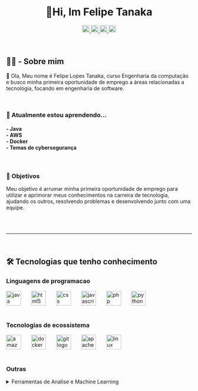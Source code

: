<h1 align="center">👋Hi, Im Felipe Tanaka</h1>

<div align="center">
  <a href="https://www.linkedin.com/in/felipetanaka7264/" target="_blank">
    <img src="https://img.shields.io/static/v1?message=LinkedIn&logo=linkedin&label=&color=0077B5&logoColor=white&labelColor=&style=flat" height="20" alt="linkedin logo"  />
  </a>
  <a href="https://www.instagram.com/felipe.tanaka8/" target="_blank">
    <img src="https://img.shields.io/static/v1?message=Instagram&logo=instagram&label=&color=E4405F&logoColor=white&labelColor=&style=flat" height="20" alt="instagram logo"  />
  </a>
  <a href="mailto:felipelopestanaka8@outlook.com" target="_blank">
    <img src="https://img.shields.io/static/v1?message=Outlook&logo=microsoft-outlook&label=&color=0078D4&logoColor=white&labelColor=&style=flat" height="20" alt="microsoft-outlook logo"  />
  </a>
  <a href="https://stackoverflow.com/users/31430258/tanaka734" target="_blank">
    <img src="https://img.shields.io/static/v1?message=Stackoverflow&logo=stackoverflow&label=&color=FE7A16&logoColor=white&labelColor=&style=flat" height="20" alt="stackoverflow logo"  />
  </a>
</div>



<br>
<br>


<h2 align="left">👨‍💻 -  Sobre mim</h2>

<p align="left">🌱 Ola, Meu nome é Felipe Lopes Tanaka, curso Engenharia da computação e busco minha primeira oportunidade de emprego a áreas relacionadas a tecnologia, focando em engenharia de software.</p>

<br>



<h3 align="left">📖 Atualmente estou aprendendo...</h3>

<h4 align="left">- Java<br>- AWS<br>- Docker<br>- Temas de cybersegurança</h4>

<br>


<h3 align="left">🔭 Objetivos</h3>

<p align="left">Meu objetivo é arrumar minha primeira oportunidade de emprego  para utilizar e aprimorar meus conhecimentos na carreira de tecnologia, ajudando os outros, resolvendo problemas e desenvolvendo junto com uma equipe.</p>

<br>
<br>

---

<br>


<h2 align="left">🛠 Tecnologias que tenho conhecimento</h2>

<h3 align="left">Linguagens de programacao</h3>

<div align="left">
  <img src="https://cdn.jsdelivr.net/gh/devicons/devicon/icons/java/java-original.svg" height="40" alt="java logo"  />
  <img width="20" />
  <img src="https://cdn.jsdelivr.net/gh/devicons/devicon/icons/html5/html5-original.svg" height="40" alt="html5 logo"  />
  <img width="20" />
  <img src="https://cdn.jsdelivr.net/gh/devicons/devicon/icons/css3/css3-original.svg" height="40" alt="css logo"  />
  <img width="20" />
  <img src="https://cdn.jsdelivr.net/gh/devicons/devicon/icons/javascript/javascript-plain.svg" height="40" alt="javascript logo"  />
  <img width="20" />
  <img src="https://cdn.jsdelivr.net/gh/devicons/devicon/icons/php/php-original.svg" height="40" alt="php logo"  />
  <img width="20" />
  <img src="https://cdn.jsdelivr.net/gh/devicons/devicon/icons/python/python-original.svg" height="40" alt="python logo"  />
</div>

<br>

<h3 align="left">Tecnologias de ecossistema</h3>

<div align="left">
  <img src="https://cdn.jsdelivr.net/gh/devicons/devicon/icons/amazonwebservices/amazonwebservices-plain-wordmark.svg" height="40" alt="amazonwebservices logo"  />
  <img width="20" />
  <img src="https://cdn.jsdelivr.net/gh/devicons/devicon/icons/docker/docker-plain-wordmark.svg" height="40" alt="docker logo"  />
  <img width="20" />
  <img src="https://cdn.jsdelivr.net/gh/devicons/devicon/icons/git/git-plain-wordmark.svg" height="40" alt="git logo"  />
  <img width="20" />
  <img src="https://cdn.jsdelivr.net/gh/devicons/devicon/icons/apache/apache-original.svg" height="40" alt="apache logo"  />
  <img width="20" />
  <img src="https://cdn.jsdelivr.net/gh/devicons/devicon/icons/linux/linux-original.svg" height="40" alt="linux logo"  />
</div>

<br>


<h3 align="left">Outras</h3>

<details>
  
<summary>Ferramentas de Analise e Machine Learning </summary>

  <div align="left">
    <img src="https://cdn.jsdelivr.net/gh/devicons/devicon/icons/python/python-original.svg" height="40" alt="python logo"  />
    <img width="20" />
    <img src="https://cdn.jsdelivr.net/gh/devicons/devicon/icons/numpy/numpy-original.svg" height="40" alt="numpy logo"  />
    <img width="20" />
    <img src="https://cdn.jsdelivr.net/gh/devicons/devicon/icons/pytorch/pytorch-original.svg" height="40" alt="pytorch logo"  />
    <img width="20" />
    <img src="https://cdn.jsdelivr.net/gh/devicons/devicon/icons/tensorflow/tensorflow-original.svg" height="40" alt="tensorflow logo"  />
    <img width="20" />
    <img src="https://cdn.jsdelivr.net/gh/devicons/devicon/icons/pandas/pandas-original.svg" height="40" alt="pandas logo"  />
    <img width="20" />
    <img src="https://cdn.jsdelivr.net/gh/devicons/devicon/icons/anaconda/anaconda-original.svg" height="40" alt="anaconda logo"  />
    <img width="20" />
    <img src="https://cdn.jsdelivr.net/gh/devicons/devicon/icons/jupyter/jupyter-original.svg" height="40" alt="jupyter logo"  />
  </div>

</details>
